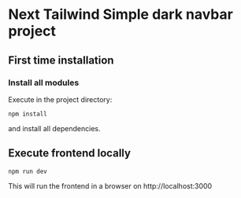# Next Tailwind Simple dark navbar project

## First time installation
### Install all modules
Execute in the project directory:

    npm install

and install all dependencies.

## Execute frontend locally
    
    npm run dev

This will run the frontend in a browser on http://localhost:3000
